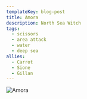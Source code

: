 ```yaml
---
templateKey: blog-post
title: Amora
description: North Sea Witch
tags:
  - scissors
  - area attack
  - water
  - deep sea
allies:
  - Carrot
  - Sione
  - Gillan
---
```

![Amora](/img/Amora.png)
